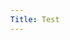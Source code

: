```yaml
---
Title: Test
---
```



<div class="box green"></div>
<div class="box purple"></div>
<div class="box blue"></div>

<style>


/* Global styles come from external css https://codepen.io/GreenSock/pen/gOWxmWG.css*/

body {
  display: flex;
  align-items: center;
  justify-content: space-around;
  min-height: 100vh;
  flex-direction: column;
}


    </style>

<script>


// target the element with a class of "green" - rotate and move TO 100px to the left over the course of 1 second. 
gsap.to(".green", {rotation: 360, x: 100, duration: 1});

// target the element with a class of "purple" - rotate and move FROM 100px to the left over the course of 1 second. 
gsap.from(".purple", {rotation: -360, x: -100, duration: 1});

// target the element with a class of "blue" - rotate and move FROM 100px to the left, TO 100px to the right over the course of 1 second. 
gsap.fromTo(".blue", {x: -100},{rotation: 360, x: 100, duration: 1});

</script>